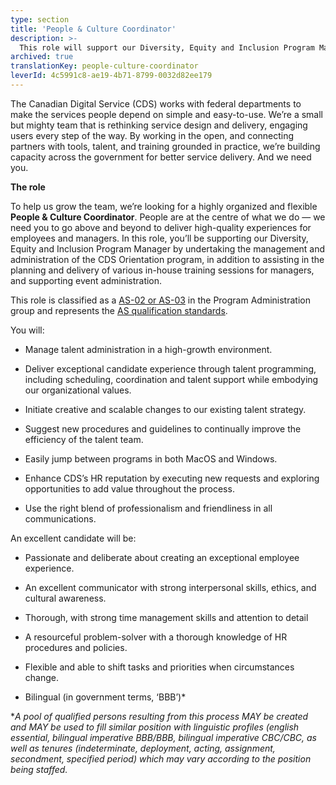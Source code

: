 ```yaml
---
type: section
title: 'People & Culture Coordinator'
description: >-
  This role will support our Diversity, Equity and Inclusion Program Manager by undertaking the management and administration of the CDS Orientation program, in addition to assisting in the planning and delivery of various in-house training sessions for managers, and supporting event administration.
archived: true
translationKey: people-culture-coordinator
leverId: 4c5991c8-ae19-4b71-8799-0032d82ee179
---
```


The Canadian Digital Service (CDS) works with federal departments to make the services people depend on simple and easy-to-use. We’re a small but mighty team that is rethinking service design and delivery, engaging users every step of the way. By working in the open, and connecting partners with tools, talent, and training grounded in practice, we’re building capacity across the government for better service delivery. And we need you.

**The role**

To help us grow the team, we’re looking for a highly organized and flexible **People & Culture Coordinator**. People are at the centre of what we do — we need you to go above and beyond to deliver high-quality experiences for employees and managers. In this role, you’ll be supporting our Diversity, Equity and Inclusion Program Manager by undertaking the management and administration of the CDS Orientation program, in addition to assisting in the planning and delivery of various in-house training sessions for managers, and supporting event administration.

This role is classified as a [AS-02 or AS-03](https://www.tbs-sct.gc.ca/agreements-conventions/view-visualiser-eng.aspx?id=15#toc24156224157) in the Program Administration group and represents the [AS qualification standards](https://www.canada.ca/en/treasury-board-secretariat/services/staffing/qualification-standards/core.html#as). 

You will:

- Manage talent administration in a high-growth environment.

- Deliver exceptional candidate experience through talent programming, including scheduling, coordination and talent support while embodying our organizational values.

- Initiate creative and scalable changes to our existing talent strategy.

- Suggest new procedures and guidelines to continually improve the efficiency of the talent team.

- Easily jump between programs in both MacOS and Windows.

- Enhance CDS’s HR reputation by executing new requests and exploring opportunities to add value throughout the process.

- Use the right blend of professionalism and friendliness in all communications.


An excellent candidate will be:

- Passionate and deliberate about creating an exceptional employee experience.

- An excellent communicator with strong interpersonal skills, ethics, and cultural awareness.

- Thorough, with strong time management skills and attention to detail

- A resourceful problem-solver with a thorough knowledge of HR procedures and policies.

- Flexible and able to shift tasks and priorities when circumstances change.

- Bilingual (in government terms, ‘BBB’)*


**A pool of qualified persons resulting from this process MAY be created and MAY be used to fill similar position with linguistic profiles (english essential, bilingual imperative BBB/BBB, bilingual imperative CBC/CBC, as well as tenures (indeterminate, deployment, acting, assignment, secondment, specified period) which may vary according to the position being staffed.*

